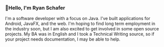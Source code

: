 ### 👋**Hello, I'm Ryan Schafer**

I'm a software developer with a focus on Java. I've built applications for Android, JavaFX, and the web. I'm hoping to find long term employment in the industry soon, but I am also excited to get involved in some open source projects. My BA was in English and I took a Technical Writing source, so if your project needs documentation, I may be able to help.

<!---
schaferyan/schaferyan is a ✨ special ✨ repository because its `README.md` (this file) appears on your GitHub profile.
You can click the Preview link to take a look at your changes.
--->
